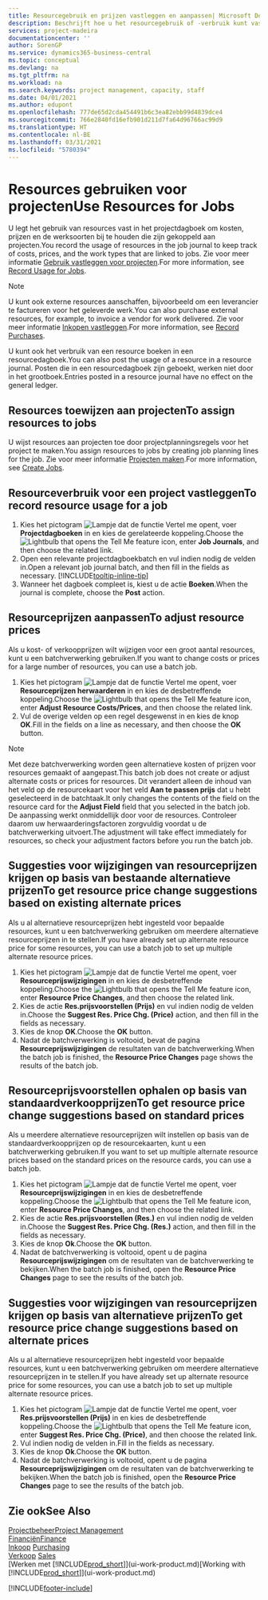 ```yaml
---
title: Resourcegebruik en prijzen vastleggen en aanpassen| Microsoft Docs
description: Beschrijft hoe u het resourcegebruik of -verbruik kunt vastleggen dat is gekoppeld aan een project, om kosten, prijzen en werksoorten bij te houden en te beheren.
services: project-madeira
documentationcenter: ''
author: SorenGP
ms.service: dynamics365-business-central
ms.topic: conceptual
ms.devlang: na
ms.tgt_pltfrm: na
ms.workload: na
ms.search.keywords: project management, capacity, staff
ms.date: 04/01/2021
ms.author: edupont
ms.openlocfilehash: 777de65d2cda454491b6c3ea82ebb99d4839dce4
ms.sourcegitcommit: 766e2840fd16efb901d211d7fa64d96766ac99d9
ms.translationtype: HT
ms.contentlocale: nl-BE
ms.lasthandoff: 03/31/2021
ms.locfileid: "5780394"
---
```

# <a name="use-resources-for-jobs"></a><span data-ttu-id="055e8-103">Resources gebruiken voor projecten</span><span class="sxs-lookup"><span data-stu-id="055e8-103">Use Resources for Jobs</span></span>
<span data-ttu-id="055e8-104">U legt het gebruik van resources vast in het projectdagboek om kosten, prijzen en de werksoorten bij te houden die zijn gekoppeld aan projecten.</span><span class="sxs-lookup"><span data-stu-id="055e8-104">You record the usage of resources in the job journal to keep track of costs, prices, and the work types that are linked to jobs.</span></span> <span data-ttu-id="055e8-105">Zie voor meer informatie [Gebruik vastleggen voor projecten](projects-how-record-job-usage.md).</span><span class="sxs-lookup"><span data-stu-id="055e8-105">For more information, see [Record Usage for Jobs](projects-how-record-job-usage.md).</span></span>

> [!NOTE]
> <span data-ttu-id="055e8-106">U kunt ook externe resources aanschaffen, bijvoorbeeld om een leverancier te factureren voor het geleverde werk.</span><span class="sxs-lookup"><span data-stu-id="055e8-106">You can also purchase external resources, for example, to invoice a vendor for work delivered.</span></span> <span data-ttu-id="055e8-107">Zie voor meer informatie [Inkopen vastleggen](purchasing-how-record-purchases.md).</span><span class="sxs-lookup"><span data-stu-id="055e8-107">For more information, see [Record Purchases](purchasing-how-record-purchases.md).</span></span>

<span data-ttu-id="055e8-108">U kunt ook het verbruik van een resource boeken in een resourcedagboek.</span><span class="sxs-lookup"><span data-stu-id="055e8-108">You can also post the usage of a resource in a resource journal.</span></span> <span data-ttu-id="055e8-109">Posten die in een resourcedagboek zijn geboekt, werken niet door in het grootboek.</span><span class="sxs-lookup"><span data-stu-id="055e8-109">Entries posted in a resource journal have no effect on the general ledger.</span></span>

## <a name="to-assign-resources-to-jobs"></a><span data-ttu-id="055e8-110">Resources toewijzen aan projecten</span><span class="sxs-lookup"><span data-stu-id="055e8-110">To assign resources to jobs</span></span>
<span data-ttu-id="055e8-111">U wijst resources aan projecten toe door projectplanningsregels voor het project te maken.</span><span class="sxs-lookup"><span data-stu-id="055e8-111">You assign resources to jobs by creating job planning lines for the job.</span></span> <span data-ttu-id="055e8-112">Zie voor meer informatie [Projecten maken](projects-how-create-jobs.md).</span><span class="sxs-lookup"><span data-stu-id="055e8-112">For more information, see [Create Jobs](projects-how-create-jobs.md).</span></span>

## <a name="to-record-resource-usage-for-a-job"></a><span data-ttu-id="055e8-113">Resourceverbruik voor een project vastleggen</span><span class="sxs-lookup"><span data-stu-id="055e8-113">To record resource usage for a job</span></span>
1. <span data-ttu-id="055e8-114">Kies het pictogram ![Lampje dat de functie Vertel me opent](media/ui-search/search_small.png "Vertel me wat u wilt doen"), voer **Projectdagboeken** in en kies de gerelateerde koppeling.</span><span class="sxs-lookup"><span data-stu-id="055e8-114">Choose the ![Lightbulb that opens the Tell Me feature](media/ui-search/search_small.png "Tell me what you want to do") icon, enter **Job Journals**, and then choose the related link.</span></span>
2. <span data-ttu-id="055e8-115">Open een relevante projectdagboekbatch en vul indien nodig de velden in.</span><span class="sxs-lookup"><span data-stu-id="055e8-115">Open a relevant job journal batch, and then fill in the fields as necessary.</span></span> [!INCLUDE[tooltip-inline-tip](includes/tooltip-inline-tip_md.md)]
3. <span data-ttu-id="055e8-116">Wanneer het dagboek compleet is, kiest u de actie **Boeken**.</span><span class="sxs-lookup"><span data-stu-id="055e8-116">When the journal is complete, choose the **Post** action.</span></span>

## <a name="to-adjust-resource-prices"></a><span data-ttu-id="055e8-117">Resourceprijzen aanpassen</span><span class="sxs-lookup"><span data-stu-id="055e8-117">To adjust resource prices</span></span>
<span data-ttu-id="055e8-118">Als u kost- of verkoopprijzen wilt wijzigen voor een groot aantal resources, kunt u een batchverwerking gebruiken.</span><span class="sxs-lookup"><span data-stu-id="055e8-118">If you want to change costs or prices for a large number of resources, you can use a batch job.</span></span>  

1. <span data-ttu-id="055e8-119">Kies het pictogram ![Lampje dat de functie Vertel me opent](media/ui-search/search_small.png "Vertel me wat u wilt doen"), voer **Resourceprijzen herwaarderen** in en kies de desbetreffende koppeling.</span><span class="sxs-lookup"><span data-stu-id="055e8-119">Choose the ![Lightbulb that opens the Tell Me feature](media/ui-search/search_small.png "Tell me what you want to do") icon, enter **Adjust Resource Costs/Prices**, and then choose the related link.</span></span>
2. <span data-ttu-id="055e8-120">Vul de overige velden op een regel desgewenst in en kies de knop **OK**.</span><span class="sxs-lookup"><span data-stu-id="055e8-120">Fill in the fields on a line as necessary, and then choose the **OK** button.</span></span>

> [!NOTE]  
>   <span data-ttu-id="055e8-121">Met deze batchverwerking worden geen alternatieve kosten of prijzen voor resources gemaakt of aangepast.</span><span class="sxs-lookup"><span data-stu-id="055e8-121">This batch job does not create or adjust alternate costs or prices for resources.</span></span> <span data-ttu-id="055e8-122">Dit verandert alleen de inhoud van het veld op de resourcekaart voor het veld **Aan te passen prijs** dat u hebt geselecteerd in de batchtaak.</span><span class="sxs-lookup"><span data-stu-id="055e8-122">It only changes the contents of the field on the resource card for the **Adjust Field** field that you selected in the batch job.</span></span> <span data-ttu-id="055e8-123">De aanpassing werkt onmiddellijk door voor de resources. Controleer daarom uw herwaarderingsfactoren zorgvuldig voordat u de batchverwerking uitvoert.</span><span class="sxs-lookup"><span data-stu-id="055e8-123">The adjustment will take effect immediately for resources, so check your adjustment factors before you run the batch job.</span></span>

## <a name="to-get-resource-price-change-suggestions-based-on-existing-alternate-prices"></a><span data-ttu-id="055e8-124">Suggesties voor wijzigingen van resourceprijzen krijgen op basis van bestaande alternatieve prijzen</span><span class="sxs-lookup"><span data-stu-id="055e8-124">To get resource price change suggestions based on existing alternate prices</span></span>
<span data-ttu-id="055e8-125">Als u al alternatieve resourceprijzen hebt ingesteld voor bepaalde resources, kunt u een batchverwerking gebruiken om meerdere alternatieve resourceprijzen in te stellen.</span><span class="sxs-lookup"><span data-stu-id="055e8-125">If you have already set up alternate resource price for some resources, you can use a batch job to set up multiple alternate resource prices.</span></span>

1. <span data-ttu-id="055e8-126">Kies het pictogram ![Lampje dat de functie Vertel me opent](media/ui-search/search_small.png "Vertel me wat u wilt doen"), voer **Resourceprijswijzigingen** in en kies de desbetreffende koppeling.</span><span class="sxs-lookup"><span data-stu-id="055e8-126">Choose the ![Lightbulb that opens the Tell Me feature](media/ui-search/search_small.png "Tell me what you want to do") icon, enter **Resource Price Changes**, and then choose the related link.</span></span>
2. <span data-ttu-id="055e8-127">Kies de actie **Res.prijsvoorstellen (Prijs)** en vul indien nodig de velden in.</span><span class="sxs-lookup"><span data-stu-id="055e8-127">Choose the **Suggest Res. Price Chg. (Price)** action, and then fill in the fields as necessary.</span></span>
3. <span data-ttu-id="055e8-128">Kies de knop **OK**.</span><span class="sxs-lookup"><span data-stu-id="055e8-128">Choose the **OK** button.</span></span>  
4. <span data-ttu-id="055e8-129">Nadat de batchverwerking is voltooid, bevat de pagina **Resourceprijswijzigingen** de resultaten van de batchverwerking.</span><span class="sxs-lookup"><span data-stu-id="055e8-129">When the batch job is finished, the **Resource Price Changes** page shows the results of the batch job.</span></span>

## <a name="to-get-resource-price-change-suggestions-based-on-standard-prices"></a><span data-ttu-id="055e8-130">Resourceprijsvoorstellen ophalen op basis van standaardverkoopprijzen</span><span class="sxs-lookup"><span data-stu-id="055e8-130">To get resource price change suggestions based on standard prices</span></span>
<span data-ttu-id="055e8-131">Als u meerdere alternatieve resourceprijzen wilt instellen op basis van de standaardverkoopprijzen op de resourcekaarten, kunt u een batchverwerking gebruiken.</span><span class="sxs-lookup"><span data-stu-id="055e8-131">If you want to set up multiple alternate resource prices based on the standard prices on the resource cards, you can use a batch job.</span></span>  

1. <span data-ttu-id="055e8-132">Kies het pictogram ![Lampje dat de functie Vertel me opent](media/ui-search/search_small.png "Vertel me wat u wilt doen"), voer **Resourceprijswijzigingen** in en kies de desbetreffende koppeling.</span><span class="sxs-lookup"><span data-stu-id="055e8-132">Choose the ![Lightbulb that opens the Tell Me feature](media/ui-search/search_small.png "Tell me what you want to do") icon, enter **Resource Price Changes**, and then choose the related link.</span></span>
2. <span data-ttu-id="055e8-133">Kies de actie **Res.prijsvoorstellen (Res.)** en vul indien nodig de velden in.</span><span class="sxs-lookup"><span data-stu-id="055e8-133">Choose the **Suggest Res. Price Chg. (Res.)** action, and then fill in the fields as necessary.</span></span>  
3. <span data-ttu-id="055e8-134">Kies de knop **Ok**.</span><span class="sxs-lookup"><span data-stu-id="055e8-134">Choose the **OK** button.</span></span>  
4. <span data-ttu-id="055e8-135">Nadat de batchverwerking is voltooid, opent u de pagina **Resourceprijswijzigingen** om de resultaten van de batchverwerking te bekijken.</span><span class="sxs-lookup"><span data-stu-id="055e8-135">When the batch job is finished, open the **Resource Price Changes** page to see the results of the batch job.</span></span>

## <a name="to-get-resource-price-change-suggestions-based-on-alternate-prices"></a><span data-ttu-id="055e8-136">Suggesties voor wijzigingen van resourceprijzen krijgen op basis van alternatieve prijzen</span><span class="sxs-lookup"><span data-stu-id="055e8-136">To get resource price change suggestions based on alternate prices</span></span>
<span data-ttu-id="055e8-137">Als u al alternatieve resourceprijzen hebt ingesteld voor bepaalde resources, kunt u een batchverwerking gebruiken om meerdere alternatieve resourceprijzen in te stellen.</span><span class="sxs-lookup"><span data-stu-id="055e8-137">If you have already set up alternate resource price for some resources, you can use a batch job to set up multiple alternate resource prices.</span></span>

1. <span data-ttu-id="055e8-138">Kies het pictogram ![Lampje dat de functie Vertel me opent](media/ui-search/search_small.png "Vertel me wat u wilt doen"), voer **Res.prijsvoorstellen (Prijs)** in en kies de desbetreffende koppeling.</span><span class="sxs-lookup"><span data-stu-id="055e8-138">Choose the ![Lightbulb that opens the Tell Me feature](media/ui-search/search_small.png "Tell me what you want to do") icon, enter **Suggest Res. Price Chg. (Price)**, and then choose the related link.</span></span>  
2. <span data-ttu-id="055e8-139">Vul indien nodig de velden in.</span><span class="sxs-lookup"><span data-stu-id="055e8-139">Fill in the fields as necessary.</span></span>
3. <span data-ttu-id="055e8-140">Kies de knop **Ok**.</span><span class="sxs-lookup"><span data-stu-id="055e8-140">Choose the **OK** button.</span></span>  
4. <span data-ttu-id="055e8-141">Nadat de batchverwerking is voltooid, opent u de pagina **Resourceprijswijzigingen** om de resultaten van de batchverwerking te bekijken.</span><span class="sxs-lookup"><span data-stu-id="055e8-141">When the batch job is finished, open the **Resource Price Changes** page to see the results of the batch job.</span></span>

## <a name="see-also"></a><span data-ttu-id="055e8-142">Zie ook</span><span class="sxs-lookup"><span data-stu-id="055e8-142">See Also</span></span>
[<span data-ttu-id="055e8-143">Projectbeheer</span><span class="sxs-lookup"><span data-stu-id="055e8-143">Project Management</span></span>](projects-manage-projects.md)  
[<span data-ttu-id="055e8-144">Financiën</span><span class="sxs-lookup"><span data-stu-id="055e8-144">Finance</span></span>](finance.md)  
<span data-ttu-id="055e8-145">[Inkoop](purchasing-manage-purchasing.md)       </span><span class="sxs-lookup"><span data-stu-id="055e8-145">[Purchasing](purchasing-manage-purchasing.md)       </span></span>  
<span data-ttu-id="055e8-146">[Verkoop](sales-manage-sales.md)   </span><span class="sxs-lookup"><span data-stu-id="055e8-146">[Sales](sales-manage-sales.md)   </span></span>  
<span data-ttu-id="055e8-147">[Werken met [!INCLUDE[prod_short](includes/prod_short.md)]](ui-work-product.md)</span><span class="sxs-lookup"><span data-stu-id="055e8-147">[Working with [!INCLUDE[prod_short](includes/prod_short.md)]](ui-work-product.md)</span></span>  


[!INCLUDE[footer-include](includes/footer-banner.md)]